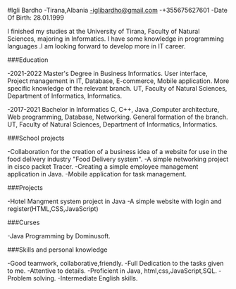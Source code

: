 #Igli Bardho
-Tirana,Albania
-iglibardho@gmail.com
-+355675627601
-Date Of Birth: 28.01.1999

I finished my studies at the University of Tirana, Faculty of Natural Sciences, majoring in Informatics.
I have some knowledge in programming languages .I am looking forward to develop more in IT career.

###Education

-2021-2022
Master's Degree in Business Informatics.
User interface, Project management in IT, Database, E-commerce,
Mobile application. More specific knowledge of the relevant branch.
UT, Faculty of Natural Sciences, Department of Informatics, Informatics.

-2017-2021
Bachelor in Informatics
C, C++, Java ,Computer architecture, Web programming, Database, Networking.
General formation of the branch.
UT, Faculty of Natural Sciences, Department of Informatics, Informatics.

###School projects

-Collaboration for the creation of a business idea of a website for use in 
the food delivery industry "Food Delivery system".
-A simple networking project in cisco packet Tracer.
-Creating a simple employee management application in Java.
-Mobile application for task management.

###Projects

-Hotel Mangment system project in Java
-A simple website with login and register(HTML,CSS,JavaScript)

###Curses

-Java Programming by Dominusoft.

###Skills and personal knowledge

-Good teamwork, collaborative,friendly.
-Full Dedication to the tasks given to me.
-Attentive to details.
-Proficient in Java, html,css,JavaScript,SQL.
-Problem solving.
-Intermediate English skills.
